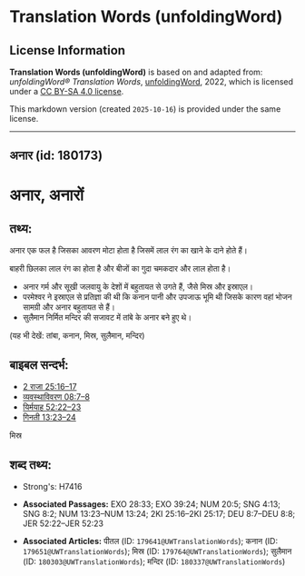 # Translation Words (unfoldingWord)

## License Information

**Translation Words (unfoldingWord)** is based on and adapted from: _unfoldingWord® Translation Words_, [unfoldingWord](https://unfoldingword.org/utw), 2022, which is licensed under a [CC BY-SA 4.0 license](https://creativecommons.org/licenses/by-sa/4.0/legalcode.en).

This markdown version (created `2025-10-16`) is provided under the same license.



--------------------------------

## अनार (id: 180173)

अनार, अनारों
============

तथ्य:
-----

अनार एक फल है जिसका आवरण मोटा होता है जिसमें लाल रंग का खाने के दाने होते हैं।

बाहरी छिलका लाल रंग का होता है और बीजों का गुदा चमकदार और लाल होता है।

* अनार गर्म और सूखी जलवायु के देशों में बहुतायत से उगते हैं, जैसे मिस्र और इस्राएल।
* परमेश्वर ने इस्राएल से प्रतिज्ञा की थी कि कनान पानी और उपजाऊ भूमि थी जिसके कारण वहां भोजन सामग्री और अनार बहुतायत से हैं।
* सुलैमान निर्मित मन्दिर की सजावट में तांबे के अनार बने हुए थे।

(यह भी देखें: तांबा, कनान, मिस्र, सुलैमान, मन्दिर)

बाइबल सन्दर्भ:
--------------

* [2 राजा 25:16–17](https://ref.ly/2Kgs0:0)
* [व्यवस्थाविवरण 08:7–8](https://ref.ly/Deut8:7-Deut8:8)
* [यिर्मयाह 52:22–23](https://ref.ly/Jer52:22-Jer52:23)
* [गिनती 13:23–24](https://ref.ly/Num13:23-Num13:24)

मिस्र

शब्द तथ्य:
----------

* Strong's: H7416

* **Associated Passages:** EXO 28:33; EXO 39:24; NUM 20:5; SNG 4:13; SNG 8:2; NUM 13:23–NUM 13:24; 2KI 25:16–2KI 25:17; DEU 8:7–DEU 8:8; JER 52:22–JER 52:23
* **Associated Articles:** पीतल (ID: `179641@UWTranslationWords`); कनान (ID: `179651@UWTranslationWords`); मिस्र (ID: `179764@UWTranslationWords`); सुलैमान (ID: `180303@UWTranslationWords`); मन्दिर (ID: `180337@UWTranslationWords`)


